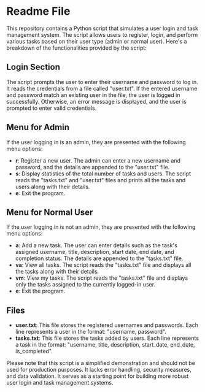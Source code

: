 # Readme File

This repository contains a Python script that simulates a user login and task management system. The script allows users to register, login, and perform various tasks based on their user type (admin or normal user). Here's a breakdown of the functionalities provided by the script:

## Login Section
The script prompts the user to enter their username and password to log in. It reads the credentials from a file called "user.txt". If the entered username and password match an existing user in the file, the user is logged in successfully. Otherwise, an error message is displayed, and the user is prompted to enter valid credentials.

## Menu for Admin
If the user logging in is an admin, they are presented with the following menu options:
- **r**: Register a new user. The admin can enter a new username and password, and the details are appended to the "user.txt" file.
- **s**: Display statistics of the total number of tasks and users. The script reads the "tasks.txt" and "user.txt" files and prints all the tasks and users along with their details.
- **e**: Exit the program.

## Menu for Normal User
If the user logging in is not an admin, they are presented with the following menu options:
- **a**: Add a new task. The user can enter details such as the task's assigned username, title, description, start date, end date, and completion status. The details are appended to the "tasks.txt" file.
- **va**: View all tasks. The script reads the "tasks.txt" file and displays all the tasks along with their details.
- **vm**: View my tasks. The script reads the "tasks.txt" file and displays only the tasks assigned to the currently logged-in user.
- **e**: Exit the program.

## Files
- **user.txt**: This file stores the registered usernames and passwords. Each line represents a user in the format: "username, password".
- **tasks.txt**: This file stores the tasks added by users. Each line represents a task in the format: "username, title, description, start_date, end_date, is_completed".

Please note that this script is a simplified demonstration and should not be used for production purposes. It lacks error handling, security measures, and data validation. It serves as a starting point for building more robust user login and task management systems.
